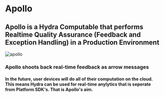 # Apollo
## Apollo is a Hydra Computable that performs Realtime Quality Assurance (Feedback and Exception Handling) in a Production Environment
![apollo](https://user-images.githubusercontent.com/107733608/174727190-a7171e1b-224d-4306-8f8a-1aeba0547f1e.jpg)

### Apollo shoots back real-time feedback as arrow messages

#### In the future, user devices will do all of their computation on the cloud. This means Hydra can be used for real-time anylytics that is seperate from Platform SDK's. That is Apollo's aim.
